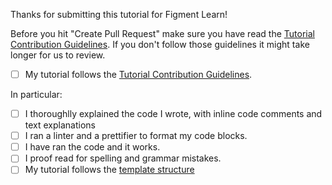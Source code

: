 Thanks for submitting this tutorial for Figment Learn!

Before you hit "Create Pull Request" make sure you have read the [Tutorial Contribution Guidelines](https://app.gitbook.com/@figment-learn/s/learn-docs/other/tutorial-guidelines). If you don't follow those guidelines it might take longer for us to review.

- [ ] My tutorial follows the [Tutorial Contribution Guidelines](https://app.gitbook.com/@figment-learn/s/learn-docs/other/tutorial-guidelines).

In particular:

- [ ] I thoroughlly explained the code I wrote, with inline code comments and text explanations
- [ ] I ran a linter and a prettifier to format my code blocks.
- [ ] I have ran the code and it works.
- [ ] I proof read for spelling and grammar mistakes. 
- [ ] My tutorial follows the [template structure](Structure)
